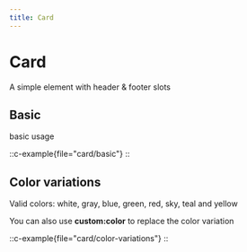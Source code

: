 ```yaml
---
title: Card
---
```

# Card

A simple element with header & footer slots

## Basic

basic usage

::c-example{file="card/basic"}
::

## Color variations

Valid colors: white, gray, blue, green, red, sky, teal and yellow

You can also use **custom:color** to replace the color variation

::c-example{file="card/color-variations"}
::